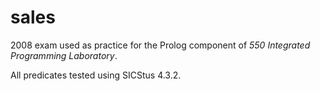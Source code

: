 # sales

2008 exam used as practice for the Prolog component of _550 Integrated Programming Laboratory_.

All predicates tested using SICStus 4.3.2.

